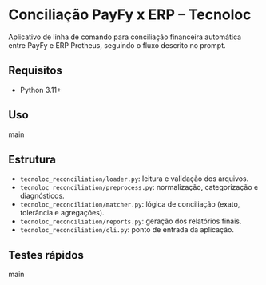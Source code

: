 # Conciliação PayFy x ERP – Tecnoloc

Aplicativo de linha de comando para conciliação financeira automática entre PayFy e ERP Protheus, seguindo o fluxo descrito no prompt.

## Requisitos

- Python 3.11+

## Uso

main

## Estrutura

- `tecnoloc_reconciliation/loader.py`: leitura e validação dos arquivos.
- `tecnoloc_reconciliation/preprocess.py`: normalização, categorização e diagnósticos.
- `tecnoloc_reconciliation/matcher.py`: lógica de conciliação (exato, tolerância e agregações).
- `tecnoloc_reconciliation/reports.py`: geração dos relatórios finais.
- `tecnoloc_reconciliation/cli.py`: ponto de entrada da aplicação.

## Testes rápidos

 main

